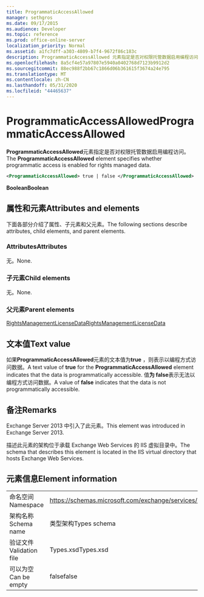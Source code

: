 ```yaml
---
title: ProgrammaticAccessAllowed
manager: sethgros
ms.date: 09/17/2015
ms.audience: Developer
ms.topic: reference
ms.prod: office-online-server
localization_priority: Normal
ms.assetid: a1fc7dff-a303-4809-b7f4-9672f86c183c
description: ProgrammaticAccessAllowed 元素指定是否对权限托管数据启用编程访问。
ms.openlocfilehash: 8a5cf4e57a97807e5940a0402768d7123b9912d2
ms.sourcegitcommit: 88ec988f2bb67c1866d06b361615f3674a24e795
ms.translationtype: MT
ms.contentlocale: zh-CN
ms.lasthandoff: 05/31/2020
ms.locfileid: "44465637"
---
```

# <a name="programmaticaccessallowed"></a><span data-ttu-id="28a85-103">ProgrammaticAccessAllowed</span><span class="sxs-lookup"><span data-stu-id="28a85-103">ProgrammaticAccessAllowed</span></span>

<span data-ttu-id="28a85-104">**ProgrammaticAccessAllowed**元素指定是否对权限托管数据启用编程访问。</span><span class="sxs-lookup"><span data-stu-id="28a85-104">The **ProgrammaticAccessAllowed** element specifies whether programmatic access is enabled for rights managed data.</span></span> 
  
```XML
<ProgrammaticAccessAllowed> true | false </ProgrammaticAccessAllowed>
```

 <span data-ttu-id="28a85-105">**Boolean**</span><span class="sxs-lookup"><span data-stu-id="28a85-105">**Boolean**</span></span>
## <a name="attributes-and-elements"></a><span data-ttu-id="28a85-106">属性和元素</span><span class="sxs-lookup"><span data-stu-id="28a85-106">Attributes and elements</span></span>

<span data-ttu-id="28a85-107">下面各部分介绍了属性、子元素和父元素。</span><span class="sxs-lookup"><span data-stu-id="28a85-107">The following sections describe attributes, child elements, and parent elements.</span></span>
  
### <a name="attributes"></a><span data-ttu-id="28a85-108">Attributes</span><span class="sxs-lookup"><span data-stu-id="28a85-108">Attributes</span></span>

<span data-ttu-id="28a85-109">无。</span><span class="sxs-lookup"><span data-stu-id="28a85-109">None.</span></span>
  
### <a name="child-elements"></a><span data-ttu-id="28a85-110">子元素</span><span class="sxs-lookup"><span data-stu-id="28a85-110">Child elements</span></span>

<span data-ttu-id="28a85-111">无。</span><span class="sxs-lookup"><span data-stu-id="28a85-111">None.</span></span>
  
### <a name="parent-elements"></a><span data-ttu-id="28a85-112">父元素</span><span class="sxs-lookup"><span data-stu-id="28a85-112">Parent elements</span></span>

[<span data-ttu-id="28a85-113">RightsManagementLicenseData</span><span class="sxs-lookup"><span data-stu-id="28a85-113">RightsManagementLicenseData</span></span>](rightsmanagementlicensedata.md)
  
## <a name="text-value"></a><span data-ttu-id="28a85-114">文本值</span><span class="sxs-lookup"><span data-stu-id="28a85-114">Text value</span></span>

<span data-ttu-id="28a85-115">如果**ProgrammaticAccessAllowed**元素的文本值为**true** ，则表示以编程方式访问数据。</span><span class="sxs-lookup"><span data-stu-id="28a85-115">A text value of **true** for the **ProgrammaticAccessAllowed** element indicates that the data is programmatically accessible.</span></span> <span data-ttu-id="28a85-116">值**为 false**表示无法以编程方式访问数据。</span><span class="sxs-lookup"><span data-stu-id="28a85-116">A value of **false** indicates that the data is not programmatically accessible.</span></span> 
  
## <a name="remarks"></a><span data-ttu-id="28a85-117">备注</span><span class="sxs-lookup"><span data-stu-id="28a85-117">Remarks</span></span>

<span data-ttu-id="28a85-118">Exchange Server 2013 中引入了此元素。</span><span class="sxs-lookup"><span data-stu-id="28a85-118">This element was introduced in Exchange Server 2013.</span></span>
  
<span data-ttu-id="28a85-119">描述此元素的架构位于承载 Exchange Web Services 的 IIS 虚拟目录中。</span><span class="sxs-lookup"><span data-stu-id="28a85-119">The schema that describes this element is located in the IIS virtual directory that hosts Exchange Web Services.</span></span>
  
## <a name="element-information"></a><span data-ttu-id="28a85-120">元素信息</span><span class="sxs-lookup"><span data-stu-id="28a85-120">Element information</span></span>

|||
|:-----|:-----|
|<span data-ttu-id="28a85-121">命名空间</span><span class="sxs-lookup"><span data-stu-id="28a85-121">Namespace</span></span>  <br/> |https://schemas.microsoft.com/exchange/services/2006/types  <br/> |
|<span data-ttu-id="28a85-122">架构名称</span><span class="sxs-lookup"><span data-stu-id="28a85-122">Schema name</span></span>  <br/> |<span data-ttu-id="28a85-123">类型架构</span><span class="sxs-lookup"><span data-stu-id="28a85-123">Types schema</span></span>  <br/> |
|<span data-ttu-id="28a85-124">验证文件</span><span class="sxs-lookup"><span data-stu-id="28a85-124">Validation file</span></span>  <br/> |<span data-ttu-id="28a85-125">Types.xsd</span><span class="sxs-lookup"><span data-stu-id="28a85-125">Types.xsd</span></span>  <br/> |
|<span data-ttu-id="28a85-126">可以为空</span><span class="sxs-lookup"><span data-stu-id="28a85-126">Can be empty</span></span>  <br/> |<span data-ttu-id="28a85-127">false</span><span class="sxs-lookup"><span data-stu-id="28a85-127">false</span></span>  <br/> |
   

